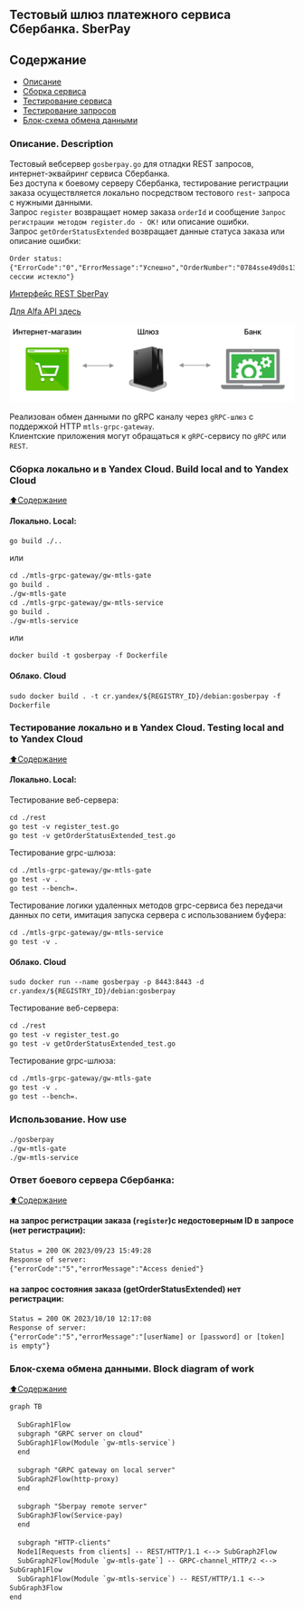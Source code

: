 ## Тестовый шлюз платежного сервиса Сбербанка. SberPay  
## Содержание
- [Описание](https://github.com/blablatov/gosberpay/blob/master/README.md#Описание-Description)  
- [Сборка сервиса](https://github.com/blablatov/gosberpay/blob/master/README.md#Сборка-локально-и-в-Yandex-Cloud-Build-local-and-to-Yandex-Cloud)
- [Тестирование сервиса](https://github.com/blablatov/gosberpay/blob/master/README.md#Тестирование-локально-и-в-Yandex-Cloud-Testing-local-and-to-Yandex-Cloud)
- [Тестирование запросов](https://github.com/blablatov/gosberpay/blob/master/README.md#Ответ-боевого-сервера-Сбербанка:)
- [Блок-схема обмена данными](https://github.com/blablatov/gosberpay/blob/master/README.md#Блок-схема-обмена-данными-Block-diagram-of-work)

### Описание. Description  
Тестовый вебсервер `gosberpay.go` для отладки REST запросов, интернет-эквайринг сервиса Сбербанка.  
Без доступа к боевому серверу Сбербанка, тестирование регистрации заказа осуществляется локально посредством тестового `rest`- запроса с нужными данными.   
Запрос `register` возвращает номер заказа `orderId` и сообщение `Запрос регистрации методом register.do - ОК!` или описание ошибки.    
Запрос `getOrderStatusExtended` возвращает данные статуса заказа или описание ошибки:

	Order status: {"ErrorCode":"0","ErrorMessage":"Успешно","OrderNumber":"0784sse49d0s134567890","OrderStatus":"6","ActionCode":"-2007","ActionCodeDescription":"Время сессии истекло"}
 
[Интерфейс REST SberPay](https://securepayments.sberbank.ru/wiki/doku.php/integration:api:rest:start)    
  
[Для Alfa API здесь](https://developers.alfabank.ru/products/alfa-api/documentation/development/specification/introduction)  
	
![Gateway](https://github.com/blablatov/gosberpay/raw/master/gateway.png)

Реализован обмен данными по gRPC каналу через `gRPC-шлюз` с поддержкой HTTP `mtls-grpc-gateway`.  
Клиентские приложения могут обращаться к `gRPC`-сервису по `gRPC` или `REST`.     


### Сборка локально и в Yandex Cloud. Build local and to Yandex Cloud  
[:arrow_up:Содержание](#Содержание)  
#### Локально. Local: 
	go build ./..
или  

	cd ./mtls-grpc-gateway/gw-mtls-gate 
 	go build .
  	./gw-mtls-gate  
 	cd ./mtls-grpc-gateway/gw-mtls-service
  	go build .
   	./gw-mtls-service    
или  

	docker build -t gosberpay -f Dockerfile  
	
#### Облако. Cloud  
	sudo docker build . -t cr.yandex/${REGISTRY_ID}/debian:gosberpay -f Dockerfile


### Тестирование локально и в Yandex Cloud. Testing local and to Yandex Cloud  
[:arrow_up:Содержание](#Содержание)  
#### Локально. Local: 
Тестирование веб-сервера:  

	cd ./rest
	go test -v register_test.go    
	go test -v getOrderStatusExtended_test.go  
Тестирование grpc-шлюза:  

	cd ./mtls-grpc-gateway/gw-mtls-gate  
 	go test -v .
  	go test --bench=.  
Тестирование логики удаленных методов grpc-сервиса без передачи данных по сети, имитация запуска сервера с использованием буфера:  

	cd ./mtls-grpc-gateway/gw-mtls-service  
 	go test -v .  
 		
	
#### Облако. Cloud  

	sudo docker run --name gosberpay -p 8443:8443 -d cr.yandex/${REGISTRY_ID}/debian:gosberpay  
 Тестирование веб-сервера:  
 
 	cd ./rest
	go test -v register_test.go  
	go test -v getOrderStatusExtended_test.go  
 Тестирование grpc-шлюза:  
 
 	cd ./mtls-grpc-gateway/gw-mtls-gate  
 	go test -v .
  	go test --bench=.

   
### Использование. How use  

	./gosberpay
	./gw-mtls-gate  
	./gw-mtls-service   
	
### Ответ боевого сервера Сбербанка:
[:arrow_up:Содержание](#Содержание)  
#### на запрос регистрации заказа (`register`)с недостоверным ID в запросе (нет регистрации):   
	Status = 200 OK 2023/09/23 15:49:28 
	Response of server:
 	{"errorCode":"5","errorMessage":"Access denied"}
	
#### на запрос состояния заказа (getOrderStatusExtended) нет регистрации:  
	Status = 200 OK 2023/10/10 12:17:08 
	Response of server: 
	{"errorCode":"5","errorMessage":"[userName] or [password] or [token] is empty"}  
 
	
### Блок-схема обмена данными. Block diagram of work     
[:arrow_up:Содержание](#Содержание)  
			
```mermaid
graph TB

  SubGraph1Flow
  subgraph "GRPC server on cloud"
  SubGraph1Flow(Module `gw-mtls-service`)
  end
 
  subgraph "GRPC gateway on local server"
  SubGraph2Flow(http-proxy)
  end

  subgraph "Sberpay remote server"
  SubGraph3Flow(Service-pay)
  end

  subgraph "HTTP-clients"
  Node1[Requests from clients] -- REST/HTTP/1.1 <--> SubGraph2Flow
  SubGraph2Flow[Module `gw-mtls-gate`] -- GRPC-channel_HTTP/2 <--> SubGraph1Flow
  SubGraph1Flow(Module `gw-mtls-service`) -- REST/HTTP/1.1 <--> SubGraph3Flow
end
```
  
